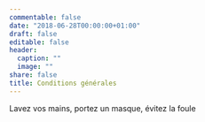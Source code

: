 ```yaml
---
commentable: false
date: "2018-06-28T00:00:00+01:00"
draft: false
editable: false
header:
  caption: ""
  image: ""
share: false
title: Conditions générales
---
```


Lavez vos mains, portez un masque, évitez la foule